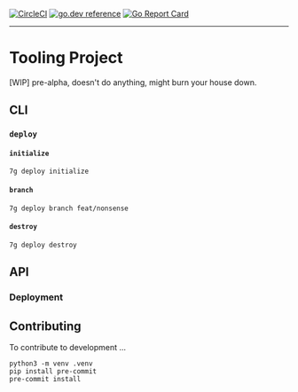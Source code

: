 [![CircleCI](https://circleci.com/gh/geoffjay/7g-tooling.svg?style=shield)](https://app.circleci.com/pipelines/github/geoffjay/7g-tooling)
[![go.dev reference](https://img.shields.io/badge/go.dev-reference-007d9c?logo=go&logoColor=white&style=flat-square)](https://pkg.go.dev/github.com/geoffjay/7g-tooling)
[![Go Report Card](https://goreportcard.com/badge/github.com/geoffjay/7g-tooling)](https://goreportcard.com/report/github.com/geoffjay/7g-tooling)

---

# Tooling Project

[WIP] pre-alpha, doesn't do anything, might burn your house down.

## CLI

### `deploy`

#### `initialize`

```shell
7g deploy initialize
```

#### `branch`

```shell
7g deploy branch feat/nonsense
```

#### `destroy`

```shell
7g deploy destroy
```

## API

### Deployment

## Contributing

To contribute to development ...

```shell
python3 -m venv .venv
pip install pre-commit
pre-commit install
```
